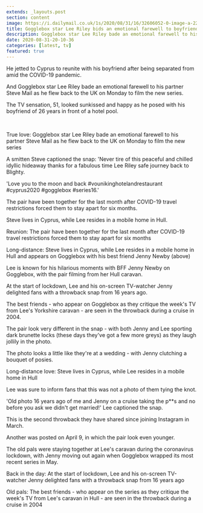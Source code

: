 ```yaml
---
extends: _layouts.post
section: content
image: https://i.dailymail.co.uk/1s/2020/08/31/16/32606052-0-image-a-22_1598886544325.jpg 
title: Gogglebox star Lee Riley bids an emotional farewell to boyfriend of 26 years in Cyprus 
description: Gogglebox star Lee Riley bade an emotional farewell to his partner Steve Mail as he flew back to the UK on Monday to film the new series. 
date: 2020-08-31-20-10-36 
categories: [latest, tv] 
featured: true 
--- 
```

He jetted to Cyprus to reunite with his boyfriend after being separated from amid the COVID-19 pandemic.

And Gogglebox star Lee Riley bade an emotional farewell to his partner Steve Mail as he flew back to the UK on Monday to film the new series.

The TV sensation, 51, looked sunkissed and happy as he posed with his boyfriend of 26 years in front of a hotel pool.  

 

True love: Gogglebox star Lee Riley bade an emotional farewell to his partner Steve Mail as he flew back to the UK on Monday to film the new series

A smitten Steve captioned the snap: 'Never tire of this peaceful and chilled idyllic hideaway thanks for a fabulous time Lee Riley safe journey back to Blighty.

'Love you to the moon and back #vounikinghotelandrestaurant #cyprus2020 #gogglebox #series16.'

The pair have been together for the last month after COVID-19 travel restrictions forced them to stay apart for six months.  

Steve lives in Cyprus, while Lee resides in a mobile home in Hull.  

Reunion: The pair have been together for the last month after COVID-19 travel restrictions forced them to stay apart for six months

Long-distance: Steve lives in Cyprus, while Lee resides in a mobile home in Hull and appears on Gogglebox with his best friend Jenny Newby (above)

Lee is known for his hilarious moments with BFF Jenny Newby on Gogglebox, with the pair filming from her Hull caravan.      

At the start of lockdown, Lee and his on-screen TV-watcher Jenny delighted fans with a throwback snap from 16 years ago.

The best friends - who appear on Gogglebox as they critique the week's TV from Lee's Yorkshire caravan - are seen in the throwback during a cruise in 2004.

The pair look very different in the snap - with both Jenny and Lee sporting dark brunette locks (these days they've got a few more greys) as they laugh jollily in the photo.  

The photo looks a little like they're at a wedding - with Jenny clutching a bouquet of posies.

Long-distance love: Steve lives in Cyprus, while Lee resides in a mobile home in Hull

Lee was sure to inform fans that this was not a photo of them tying the knot.

'Old photo 16 years ago of me and Jenny on a cruise taking the p**s and no before you ask we didn't get married!' Lee captioned the snap.  

This is the second throwback they have shared since joining Instagram in March.

Another was posted on April 9, in which the pair look even younger.

The old pals were staying together at Lee's caravan during the coronavirus lockdown, with Jenny moving out again when Gogglebox wrapped its most recent series in May. 

Back in the day: At the start of lockdown, Lee and his on-screen TV-watcher Jenny delighted fans with a throwback snap from 16 years ago

Old pals: The best friends - who appear on the series as they critique the week's TV from Lee's caravan in Hull - are seen in the throwback during a cruise in 2004

